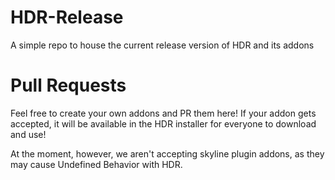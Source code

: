 # HDR-Release
 A simple repo to house the current release version of HDR and its addons


# Pull Requests
Feel free to create your own addons and PR them here!
If your addon gets accepted, it will be available in the HDR installer for everyone to download and use!


At the moment, however, we aren't accepting skyline plugin addons, as they may cause Undefined Behavior with HDR.
 